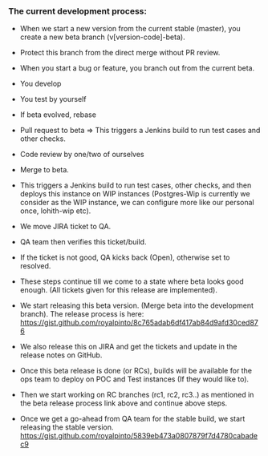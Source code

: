 ### The current development process:
- When we start a new version from the current stable (master), you create a new beta branch (v[version-code]-beta).
- Protect this branch from the direct merge without PR review.

- When you start a bug or feature, you branch out from the current beta.
- You develop
- You test by yourself
- If beta evolved, rebase
- Pull request to beta => This triggers a Jenkins build to run test cases and other checks.
- Code review by one/two of ourselves
- Merge to beta.
- This triggers a Jenkins build to run test cases, other checks, and then deploys this instance on WIP instances (Postgres-Wip is currently we consider as the WIP instance, we can configure more like our personal once, lohith-wip etc).
- We move JIRA ticket to QA.
- QA team then verifies this ticket/build.
- If the ticket is not good, QA kicks back (Open), otherwise set to resolved.
- These steps continue till we come to a state where beta looks good enough. (All tickets given for this release are implemented).

- We start releasing this beta version. (Merge beta into the development branch). The release process is here: https://gist.github.com/royalpinto/8c765adab6df417ab84d9afd30ced876
- We also release this on JIRA and get the tickets and update in the release notes on GitHub.
- Once this beta release is done (or RCs), builds will be available for the ops team to deploy on POC and Test instances (If they would like to).

- Then we start working on RC branches (rc1, rc2, rc3..) as mentioned in the beta release process link above and continue above steps.

- Once we get a go-ahead from QA team for the stable build, we start releasing the stable version. https://gist.github.com/royalpinto/5839eb473a0807879f7d4780cabadec9
